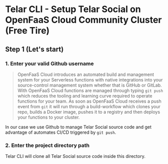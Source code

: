 # Telar CLI - Setup Telar Social on OpenFaaS Cloud Community Cluster (Free Tire)

## Step 1 (Let's start)

### 1. Enter your valid Github username

> OpenFaaS Cloud introduces an automated build and management system for your Serverless functions with native integrations into your source-control management system whether that is GitHub or GitLab. With OpenFaaS Cloud functions are managed through typing `git push` which reduces the tooling and learning curve required to operate functions for your team. As soon as OpenFaaS Cloud receives a push event from `git` it will run through a build-workflow which clones your repo, builds a Docker image, pushes it to a registry and then deploys your functions to your cluster.

In our case we use Github to manage Telar Social source code and get advantage of automates CI/CD triggered by `git push`.

### 2. Enter the project directory path

Telar CLI will clone all Telar Social source code inside this directory. 